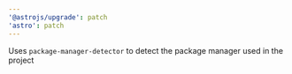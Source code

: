 ```yaml
---
'@astrojs/upgrade': patch
'astro': patch
---
```


Uses `package-manager-detector` to detect the package manager used in the project
